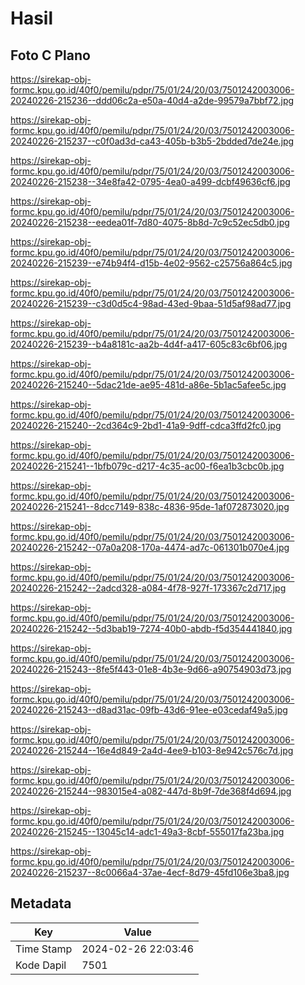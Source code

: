 # Hasil

## Foto C Plano

https://sirekap-obj-formc.kpu.go.id/40f0/pemilu/pdpr/75/01/24/20/03/7501242003006-20240226-215236--ddd06c2a-e50a-40d4-a2de-99579a7bbf72.jpg

https://sirekap-obj-formc.kpu.go.id/40f0/pemilu/pdpr/75/01/24/20/03/7501242003006-20240226-215237--c0f0ad3d-ca43-405b-b3b5-2bdded7de24e.jpg

https://sirekap-obj-formc.kpu.go.id/40f0/pemilu/pdpr/75/01/24/20/03/7501242003006-20240226-215238--34e8fa42-0795-4ea0-a499-dcbf49636cf6.jpg

https://sirekap-obj-formc.kpu.go.id/40f0/pemilu/pdpr/75/01/24/20/03/7501242003006-20240226-215238--eedea01f-7d80-4075-8b8d-7c9c52ec5db0.jpg

https://sirekap-obj-formc.kpu.go.id/40f0/pemilu/pdpr/75/01/24/20/03/7501242003006-20240226-215239--e74b94f4-d15b-4e02-9562-c25756a864c5.jpg

https://sirekap-obj-formc.kpu.go.id/40f0/pemilu/pdpr/75/01/24/20/03/7501242003006-20240226-215239--c3d0d5c4-98ad-43ed-9baa-51d5af98ad77.jpg

https://sirekap-obj-formc.kpu.go.id/40f0/pemilu/pdpr/75/01/24/20/03/7501242003006-20240226-215239--b4a8181c-aa2b-4d4f-a417-605c83c6bf06.jpg

https://sirekap-obj-formc.kpu.go.id/40f0/pemilu/pdpr/75/01/24/20/03/7501242003006-20240226-215240--5dac21de-ae95-481d-a86e-5b1ac5afee5c.jpg

https://sirekap-obj-formc.kpu.go.id/40f0/pemilu/pdpr/75/01/24/20/03/7501242003006-20240226-215240--2cd364c9-2bd1-41a9-9dff-cdca3ffd2fc0.jpg

https://sirekap-obj-formc.kpu.go.id/40f0/pemilu/pdpr/75/01/24/20/03/7501242003006-20240226-215241--1bfb079c-d217-4c35-ac00-f6ea1b3cbc0b.jpg

https://sirekap-obj-formc.kpu.go.id/40f0/pemilu/pdpr/75/01/24/20/03/7501242003006-20240226-215241--8dcc7149-838c-4836-95de-1af072873020.jpg

https://sirekap-obj-formc.kpu.go.id/40f0/pemilu/pdpr/75/01/24/20/03/7501242003006-20240226-215242--07a0a208-170a-4474-ad7c-061301b070e4.jpg

https://sirekap-obj-formc.kpu.go.id/40f0/pemilu/pdpr/75/01/24/20/03/7501242003006-20240226-215242--2adcd328-a084-4f78-927f-173367c2d717.jpg

https://sirekap-obj-formc.kpu.go.id/40f0/pemilu/pdpr/75/01/24/20/03/7501242003006-20240226-215242--5d3bab19-7274-40b0-abdb-f5d354441840.jpg

https://sirekap-obj-formc.kpu.go.id/40f0/pemilu/pdpr/75/01/24/20/03/7501242003006-20240226-215243--8fe5f443-01e8-4b3e-9d66-a90754903d73.jpg

https://sirekap-obj-formc.kpu.go.id/40f0/pemilu/pdpr/75/01/24/20/03/7501242003006-20240226-215243--d8ad31ac-09fb-43d6-91ee-e03cedaf49a5.jpg

https://sirekap-obj-formc.kpu.go.id/40f0/pemilu/pdpr/75/01/24/20/03/7501242003006-20240226-215244--16e4d849-2a4d-4ee9-b103-8e942c576c7d.jpg

https://sirekap-obj-formc.kpu.go.id/40f0/pemilu/pdpr/75/01/24/20/03/7501242003006-20240226-215244--983015e4-a082-447d-8b9f-7de368f4d694.jpg

https://sirekap-obj-formc.kpu.go.id/40f0/pemilu/pdpr/75/01/24/20/03/7501242003006-20240226-215245--13045c14-adc1-49a3-8cbf-555017fa23ba.jpg

https://sirekap-obj-formc.kpu.go.id/40f0/pemilu/pdpr/75/01/24/20/03/7501242003006-20240226-215237--8c0066a4-37ae-4ecf-8d79-45fd106e3ba8.jpg


## Metadata

| Key        | Value               |
| ---------- | ------------------- |
| Time Stamp | 2024-02-26 22:03:46 |
| Kode Dapil | 7501                |



